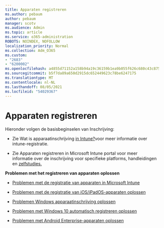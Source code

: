 ```yaml
---
title: Apparaten registreren
ms.author: pebaum
author: pebaum
manager: scotv
ms.audience: Admin
ms.topic: article
ms.service: o365-administration
ROBOTS: NOINDEX, NOFOLLOW
localization_priority: Normal
ms.collection: Adm_O365
ms.custom:
- "2683"
- "6200002"
ms.openlocfilehash: a4855d71152a158b94a19c36159b1ea9b055f626c680c43c875de1f258329c96
ms.sourcegitcommit: b5f7da89a650d2915dc652449623c78be6247175
ms.translationtype: MT
ms.contentlocale: nl-NL
ms.lasthandoff: 08/05/2021
ms.locfileid: "54029367"
---
```

# <a name="how-to-enroll-devices"></a>Apparaten registreren

Hieronder volgen de basisbeginselen van Inschrijving:

- Zie Wat is apparaatinschrijving [in Intune?](https://docs.microsoft.com/mem/intune/enrollment/device-enrollment)voor meer informatie over intune-registratie.

- Zie Apparaten registreren in Microsoft Intune portal voor meer informatie over de inschrijving voor specifieke platforms, handleidingen en [zelfstudies.](https://docs.microsoft.com/mem/intune/enrollment/)

**Problemen met het registreren van apparaten oplossen**

- [Problemen met de registratie van apparaten in Microsoft Intune](https://docs.microsoft.com/mem/intune/enrollment/troubleshoot-device-enrollment-in-intune)

- [Problemen met de registratie van iOS/iPadOS-apparaten oplossen](https://docs.microsoft.com/mem/intune/enrollment/troubleshoot-ios-enrollment-errors)

- [Problemen Windows apparaatinschrijving oplossen](https://docs.microsoft.com/mem/intune/enrollment/troubleshoot-windows-enrollment-errors)

- [Problemen met Windows 10 automatisch registreren oplossen](https://docs.microsoft.com/mem/intune/enrollment/troubleshoot-windows-auto-enrollment)

- [Problemen met Android Enterprise-apparaten oplossen](https://docs.microsoft.com/mem/intune/enrollment/troubleshoot-android-enrollment)


